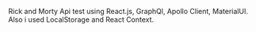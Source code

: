 Rick and Morty Api test using React.js, GraphQl, Apollo Client, MaterialUI. Also i used LocalStorage and React Context.

